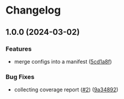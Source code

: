 # Changelog

## 1.0.0 (2024-03-02)


### Features

* merge configs into a manifest ([5cd1a8f](https://github.com/majksa-actions/deployment-config/commit/5cd1a8fbd9f8c86fea7d134349440dc8171502ab))


### Bug Fixes

* collecting coverage report ([#2](https://github.com/majksa-actions/deployment-config/issues/2)) ([9a34892](https://github.com/majksa-actions/deployment-config/commit/9a34892da56c6538d3bf9767c3d5969da62a6594))
